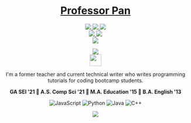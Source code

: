 
<!-- ![](https://img.shields.io/badge/-M-333?style=flat&logo=m) -->
<div align="center">
 
 <h1 align="center">
   <a href="https://www.linkedin.com/in/profpan396/">Professor Pan
      </a><br></a>
 </h1>
<!--  __'Professor Pan'__    -->
 
<!--  <img src="https://img.shields.io/badge/Linux_Mint-87CF3E?style=for-the-badge&logo=linux-mint&logoColor=white"><br> -->
 
  
 
<!--  <a href="https://www.github.com/amarpan/" target="_blank">
      <img src="https://img.shields.io/badge/-github.com/amarpan-orange?style=flat&logo=GitHub&logoColor=white">
 </a>  -->
 



<div align="center">
 <a href="https://profpan396.github.io/portfolio" target="_blank">
        <img
          src="https://img.shields.io/badge/-profpan396.github.io/portfolio-magenta?style=flat&logo=Blackberry&logoColor=black">
      </a>
 <a href="https://www.linkedin.com/in/profpan396/" target="_blank">
      <img src="https://img.shields.io/badge/-linkedin.com/in/profpan396-blue?style=flat&logo=Linkedin&logoColor=black">
 </a> 
 <a href="https://medium.com/@profpan396">
    <img src="https://img.shields.io/badge/-medium.com/@profpan396-pink?style=flat&logo=medium&logoColor=black">
 </a>
<br>
 <a href="https://www.github.com/profpan396/" target="_blank">
        <img
          src="https://img.shields.io/badge/-github.com/profpan396-junglegreen?style=flat&logo=GitHub&logoColor=black">
      </a>

 
  
 <a href="https://twitter.com/profpan396" target="_blank">
      <img src="https://img.shields.io/badge/-twitter.com/in/profpan396-skyblue?style=flat&logo=Twitter&logoColor=black">
 </a>
 <br>
 <a href="mailto:profpan396@gmail.com" target="_blank">
    <img src="https://img.shields.io/badge/-profpan396@gmail.com-aqua?style=flat&logo=Gmail&logoColor=black">
 </a>
 
![](https://visitor-badge.glitch.me/badge?page_id=amarpan.amarpan)
 <br>
 <a href="https://discord.com/users/profpan396#4625" target="_blank" rel="noreferrer"><img src="https://raw.githubusercontent.com/danielcranney/readme-generator/main/public/icons/socials/discord.svg" width="32" height="32" /></a> 
    
 </div>
 

 
 
  
<!-- 📝Technical Writer | Front-End Web Developer | Linux Enthusiast :technologist: <br> -->
 I'm a former teacher and current technical writer who writes programming tutorials for coding bootcamp students.
 
**GA SEI '21 🌟 A.S. Comp Sci '21 🌟 M.A. Education '15 🌟 B.A. English '13**


<!-- 👯 I’m looking to collaborate on ... -->
<!-- 🤔 I’m looking for help with ... -->
<!-- [![Anurag's GitHub stats](https://github-readme-stats.vercel.app/api?username=amarpan)](https://github.com/anuraghazra/github-readme-stats) -->
<!-- Technical Writing Tools: -->
<!-- 
![Git](https://img.shields.io/badge/-Git-333?style=flat&logo=git)
![Github](https://img.shields.io/badge/-Github-333?style=flat&logo=github)
![VSCode](https://img.shields.io/badge/-VS_Code-333?style=flat&logo=visualstudio) -->

![JavaScript](https://img.shields.io/badge/-JavaScript-333?style=flat&logo=javascript) 
![Python](https://img.shields.io/badge/-Python-333?style=flat&logo=python)
![Java](https://img.shields.io/badge/-Java-333?style=flat&logo=java)
![C++](https://img.shields.io/badge/-C++-333?style=flat&logo=cplusplus)

<!-- ![](https://img.shields.io/badge/-Materialize_CSS-333?style=flat&logo=materialdesign)
![Markdown](https://img.shields.io/badge/-Markdown-333?style=flat&logo=markdown) -->


![](https://img.shields.io/badge/Linux_Mint-87CF3E?style=for-the-badge&logo=linux-mint&logoColor=white)
<!-- ![](https://img.shields.io/badge/Markdown-1bddfe?style=for-the-badge&logo=markdown&logoColor=white) -->



 
 <!-- ![CSS3](https://img.shields.io/badge/-CSS-333?style=flat&logo=css3) -->
<!-- Others: --> 

<!-- ![](https://img.shields.io/badge/-Zoom-333?style=flat&logo=zoom)
![](https://img.shields.io/badge/-Slack-333?style=flat&logo=slack)
![](https://img.shields.io/badge/-Discord-333?style=flat&logo=discord)
![](https://img.shields.io/badge/-Trello-333?style=flat&logo=trello)
 ![](https://img.shields.io/badge/-Heroku-333?style=flat&logo=heroku)
![](https://img.shields.io/badge/-Replit-333?style=flat&logo=replit)
  ![](https://img.shields.io/badge/-Windows-333?style=flat&logo=windows)
    ![](https://img.shields.io/badge/-Canva-333?style=flat&logo=canva) -->
<!--![](https://visitor-badge.glitch.me/badge?page_id=sdkdeepa.sdk.deepa) -->
<!-- [![Top Langs](https://github-readme-stats.vercel.app/api/top-langs/?username=amarpan&layout=compact)](https://github.com/amarpan/)       -->  
<!-- ![](https://visitor-badge.glitch.me/badge?page_id=amarpan.amarpan) -->
<!-- ![](https://github-readme-streak-stats.herokuapp.com/?user=amarpan) -->
  </div>
